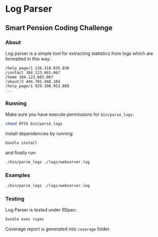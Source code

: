 # Log Parser

## Smart Pension Coding Challenge 

### About

Log parser is a simple tool for extracting statistics from logs which are formatted in this way:

    /help_page/1 126.318.035.038
    /contact 184.123.665.067
    /home 184.123.665.067
    /about/2 444.701.448.104
    /help_page/1 929.398.951.889
    ...
    
    
### Running

Make sure you have execute permissions for `bin/parse_logs`:

```Bash
chmod 0755 bin/parse_logs
```

install dependencies by running:

```Bash
bundle install
```

and finally run:

```Bash
./bin/parse_logs ./logs/webserver.log
```

### Examples

```Bash
./bin/parse_logs ./logs/webserver.log
```

### Testing

Log Parser is tested under RSpec:

```Bash
bundle exec rspec
```

Coverage report is generated into `coverage` folder.

    
